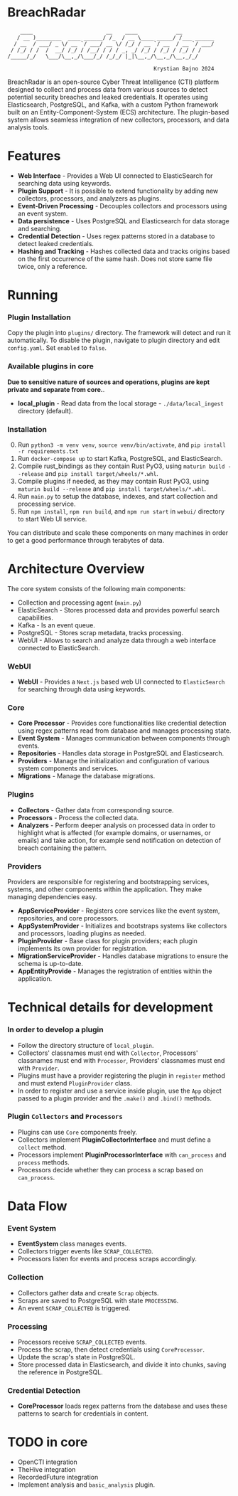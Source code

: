 # BreachRadar
```
    ____                       __    ____            __          
   / __ )________  ____ ______/ /_  / __ \____ _____/ /___ ______
  / __  / ___/ _ \/ __ `/ ___/ __ \/ /_/ / __ `/ __  / __ `/ ___/
 / /_/ / /  /  __/ /_/ / /__/ / / / _, _/ /_/ / /_/ / /_/ / /    
/_____/_/   \___/\__,_/\___/_/ /_/_/ |_|\__,_/\__,_/\__,_/_/     

                                              Krystian Bajno 2024
```

BreachRadar is an open-source Cyber Threat Intelligence (CTI) platform designed to collect and process data from various sources to detect potential security breaches and leaked credentials. It operates using Elasticsearch, PostgreSQL, and Kafka, with a custom Python framework built on an Entity-Component-System (ECS) architecture. The plugin-based system allows seamless integration of new collectors, processors, and data analysis tools.

# Features
- **Web Interface** - Provides a Web UI connected to ElasticSearch for searching data using keywords.
- **Plugin Support** - It is possible to extend functionality by adding new collectors, processors, and analyzers as plugins.
- **Event-Driven Processing** - Decouples collectors and processors using an event system.
- **Data persistence** - Uses PostgreSQL and Elasticsearch for data storage and searching.
- **Credential Detection** - Uses regex patterns stored in a database to detect leaked credentials.
- **Hashing and Tracking** - Hashes collected data and tracks origins based on the first occurrence of the same hash. Does not store same file twice, only a reference.

# Running
### Plugin Installation
Copy the plugin into `plugins/` directory. The framework will detect and run it automatically. To disable the plugin, navigate to plugin directory and edit `config.yaml`. Set `enabled` to `false`.

### Available plugins in core
**Due to sensitive nature of sources and operations, plugins are kept private and separate from core.**.
- **local_plugin** - Read data from the local storage - `./data/local_ingest` directory (default).

### Installation
0. Run `python3 -m venv venv`, `source venv/bin/activate`, and `pip install -r requirements.txt`
1. Run `docker-compose up` to start Kafka, PostgreSQL, and ElasticSearch.
2. Compile rust_bindings as they contain Rust PyO3, using `maturin build --release` and `pip install target/wheels/*.whl`.
3. Compile plugins if needed, as they may contain Rust PyO3, using `maturin build --release` and `pip install target/wheels/*.whl`.
3. Run `main.py` to setup the database, indexes, and start collection and processing service.
4. Run `npm install`, `npm run build`, and `npm run start` in `webui/` directory to start Web UI service.

You can distribute and scale these components on many machines in order to get a good performance through terabytes of data.

# Architecture Overview
The core system consists of the following main components:

- Collection and processing agent (`main.py`)
- ElasticSearch - Stores processed data and provides powerful search capabilities.
- Kafka - Is an event queue.
- PostgreSQL - Stores scrap metadata, tracks processing.
- WebUI - Allows to search and analyze data through a web interface connected to ElasticSearch.

### WebUI
- **WebUI** - Provides a `Next.js` based web UI connected to `ElasticSearch` for searching through data using keywords.

### Core
- **Core Processor** - Provides core functionalities like credential detection using regex patterns read from database and manages processing state.
- **Event System** - Manages communication between components through events.
- **Repositories** - Handles data storage in PostgreSQL and Elasticsearch.
- **Providers** - Manage the initialization and configuration of various system components and services.
- **Migrations** - Manage the database migrations.

### Plugins
- **Collectors** - Gather data from corresponding source.
- **Processors** - Process the collected data.
- **Analyzers** - Perform deeper analysis on processed data in order to highlight what is affected (for example domains, or usernames, or emails) and take action, for example send notification on detection of breach containing the pattern.

### Providers
Providers are responsible for registering and bootstrapping services, systems, and other components within the application. They make managing dependencies easy.

- **AppServiceProvider** - Registers core services like the event system, repositories, and core processors.
- **AppSystemProvider** - Initializes and bootstraps systems like collectors and processors, loading plugins as needed.
- **PluginProvider** - Base class for plugin providers; each plugin implements its own provider for registration.
- **MigrationServiceProvider** - Handles database migrations to ensure the schema is up-to-date.
- **AppEntityProvide** - Manages the registration of entities within the application.

# Technical details for development
### In order to develop a plugin
- Follow the directory structure of `local_plugin`.
- Collectors' classnames must end with `Collector`, Processors' classnames must end with `Processor`, Providers' classnames must end with `Provider`.
- Plugins must have a provider registering the plugin in `register` method and must extend `PluginProvider` class.
- In order to register and use a service inside plugin, use the `App` object passed to a plugin provider and the `.make()` and `.bind()` methods.

### Plugin `Collectors` and `Processors`
- Plugins can use `Core` components freely.
- Collectors implement **PluginCollectorInterface** and must define a `collect` method.
- Processors implement **PluginProcessorInterface** with `can_process` and `process` methods.
- Processors decide whether they can process a scrap based on `can_process`.

# Data Flow
### Event System
- **EventSystem** class manages events.
- Collectors trigger events like `SCRAP_COLLECTED`.
- Processors listen for events and process scraps accordingly.

### Collection
- Collectors gather data and create `Scrap` objects.
- Scraps are saved to PostgreSQL with state `PROCESSING`.
- An event `SCRAP_COLLECTED` is triggered.

### Processing
- Processors receive `SCRAP_COLLECTED` events.
- Process the scrap, then detect credentials using `CoreProcessor`.
- Update the scrap's state in PostgreSQL.
- Store processed data in Elasticsearch, and divide it into chunks, saving the reference in PostgreSQL.

### Credential Detection
- **CoreProcessor** loads regex patterns from the database and uses these patterns to search for credentials in content.

# TODO in core
- OpenCTI integration
- TheHive integration
- RecordedFuture integration
- Implement analysis and `basic_analysis` plugin.